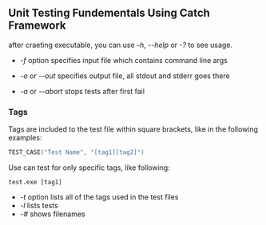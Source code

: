 ## Unit Testing Fundementals Using Catch Framework

after craeting executable, you can use *-h*, *--help* or *-?* to see usage.

- *-f* option specifies input file which contains command line args

- *-o* or *--out* specifies output file, all stdout and stderr goes there

- *-a* or *--abort* stops tests after first fail


### Tags

Tags are included to the test file within square brackets, like in the following examples:

```c++
TEST_CASE("Test Name", "[tag1][tag2]")
```

Use can test for only specific tags, like following:
```
test.exe [tag1]
```

- *-t* option lists all of the tags used in the test files
- *-l* lists tests
- *-#* shows filenames
